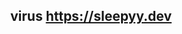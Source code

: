 
<h2 align="center">virus <a href="https://sleepyy.dev">https://sleepyy.dev</a></h2>

<!--
<p align="center">
I AM NOT TO BLAME FOR YOUR ACTIONS DONT SAY I DIDNT WARN YOU
</p>
